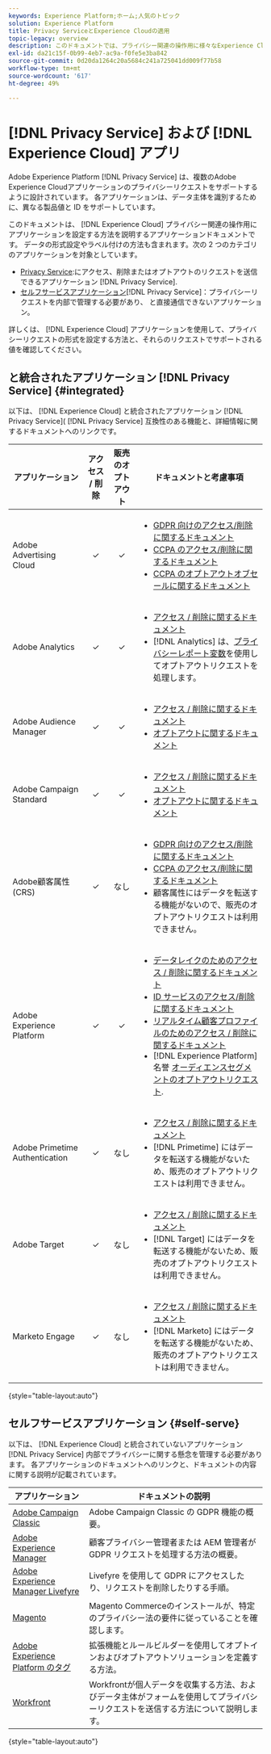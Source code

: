 ```yaml
---
keywords: Experience Platform;ホーム;人気のトピック
solution: Experience Platform
title: Privacy ServiceとExperience Cloudの適用
topic-legacy: overview
description: このドキュメントでは、プライバシー関連の操作用に様々なExperience Cloudアプリケーションを設定する方法に関するリファレンスを提供します。
exl-id: da21c15f-0b99-4eb7-ac9a-f0fe5e3ba842
source-git-commit: 0d20da1264c20a5684c241a725041dd009f77b58
workflow-type: tm+mt
source-wordcount: '617'
ht-degree: 49%

---
```


# [!DNL Privacy Service] および [!DNL Experience Cloud] アプリ

Adobe Experience Platform [!DNL Privacy Service] は、複数のAdobe Experience Cloudアプリケーションのプライバシーリクエストをサポートするように設計されています。 各アプリケーションは、データ主体を識別するために、異なる製品値と ID をサポートしています。

このドキュメントは、 [!DNL Experience Cloud] プライバシー関連の操作用にアプリケーションを設定する方法を説明するアプリケーションドキュメントです。 データの形式設定やラベル付けの方法も含まれます。次の 2 つのカテゴリのアプリケーションを対象としています。

* [Privacy Service](#integrated):にアクセス、削除またはオプトアウトのリクエストを送信できるアプリケーション [!DNL Privacy Service].
* [セルフサービスアプリケーション](#self-serve)[!DNL Privacy Service]：プライバシーリクエストを内部で管理する必要があり、 と直接通信できないアプリケーション。

詳しくは、 [!DNL Experience Cloud] アプリケーションを使用して、プライバシーリクエストの形式を設定する方法と、それらのリクエストでサポートされる値を確認してください。

## と統合されたアプリケーション [!DNL Privacy Service] {#integrated}

以下は、 [!DNL Experience Cloud] と統合されたアプリケーション [!DNL Privacy Service]( [!DNL Privacy Service] 互換性のある機能と、詳細情報に関するドキュメントへのリンクです。

| アプリケーション | アクセス / 削除 | 販売のオプトアウト | ドキュメントと考慮事項 |
| --- | :---: | :---: | --- |
| Adobe Advertising Cloud | ✓ | ✓ | <ul><li>[GDPR 向けのアクセス/削除に関するドキュメント](https://experienceleague.adobe.com/docs/advertising-cloud/privacy/ad-cloud-gdpr.html)</li><li>[CCPA のアクセス/削除に関するドキュメント](https://experienceleague.adobe.com/docs/advertising-cloud/privacy/ad-cloud-ccpa-access-delete.html)</li><li>[CCPA のオプトアウトオブセールに関するドキュメント](https://experienceleague.adobe.com/docs/advertising-cloud/privacy/ad-cloud-ccpa-opt-out-of-sale.html)</li></ul> |
| Adobe Analytics | ✓ | ✓ | <ul><li>[アクセス / 削除に関するドキュメント](https://experienceleague.adobe.com/docs/analytics/admin/data-governance/an-gdpr-overview.html?lang=ja)</li><li>[!DNL Analytics] は、[プライバシーレポート変数](https://experienceleague.adobe.com/docs/analytics/admin/data-governance/consent-variables.html?lang=ja)を使用してオプトアウトリクエストを処理します。</li></ul> |
| Adobe Audience Manager | ✓ | ✓ | <ul><li>[アクセス / 削除に関するドキュメント](https://experienceleague.adobe.com/docs/audience-manager/user-guide/overview/data-privacy/data-privacy-requests.html)</li><li>[オプトアウトに関するドキュメント](https://experienceleague.adobe.com/docs/audience-manager/user-guide/features/declared-ids.html)</li></ul> |
| Adobe Campaign Standard | ✓ | ✓ | <ul><li>[アクセス / 削除に関するドキュメント](https://helpx.adobe.com/jp/campaign/kb/campaign-privacy.html)</li><li>[オプトアウトに関するドキュメント](../segmentation/consents.md)</li></ul> |
| Adobe顧客属性 (CRS) | ✓ | なし | <ul><li>[GDPR 向けのアクセス/削除に関するドキュメント](https://experienceleague.adobe.com/docs/core-services/interface/customer-attributes/gdpr.html)</li><li>[CCPA のアクセス/削除に関するドキュメント](https://experienceleague.adobe.com/docs/core-services/interface/customer-attributes/ccpa.html)</li><li>顧客属性にはデータを転送する機能がないので、販売のオプトアウトリクエストは利用できません。</li></ul> |
| Adobe Experience Platform | ✓ | ✓ | <ul><li>[データレイクのためのアクセス / 削除に関するドキュメント](../catalog/privacy.md)</li><li>[ID サービスのアクセス/削除に関するドキュメント](../identity-service/privacy.md)</li><li>[リアルタイム顧客プロファイルのためのアクセス / 削除に関するドキュメント](../profile/privacy.md)</li><li>[!DNL Experience Platform] 名誉 [オーディエンスセグメントのオプトアウトリクエスト](../segmentation/consents.md).</li></ul> |
| Adobe Primetime Authentication | ✓ | なし | <ul><li>[アクセス / 削除に関するドキュメント](http://tve.helpdocsonline.com/how-to-make-a-privacy-request)</li><li>[!DNL Primetime] にはデータを転送する機能がないため、販売のオプトアウトリクエストは利用できません。</li></ul> |
| Adobe Target | ✓ | なし | <ul><li>[アクセス / 削除に関するドキュメント](https://experienceleague.adobe.com/docs/target/using/implement-target/before-implement/privacy/cmp-privacy-and-general-data-protection-regulation.html?lang=ja)</li><li>[!DNL Target] にはデータを転送する機能がないため、販売のオプトアウトリクエストは利用できません。</li></ul> |
| Marketo Engage | ✓ | なし | <ul><li>[アクセス / 削除に関するドキュメント](https://experienceleague.adobe.com/docs/marketo/using/product-docs/core-marketo-concepts/miscellaneous/privacy-requests.html)</li><li>[!DNL Marketo] にはデータを転送する機能がないため、販売のオプトアウトリクエストは利用できません。</li></ul> |

{style=&quot;table-layout:auto&quot;}

## セルフサービスアプリケーション {#self-serve}

以下は、 [!DNL Experience Cloud] と統合されていないアプリケーション [!DNL Privacy Service] 内部でプライバシーに関する懸念を管理する必要があります。 各アプリケーションのドキュメントへのリンクと、ドキュメントの内容に関する説明が記載されています。

| アプリケーション | ドキュメントの説明 |
| ------- | ----------- |
| [Adobe Campaign Classic](https://experienceleague.adobe.com/docs/campaign-classic/using/getting-started/privacy/privacy-management.html?lang=ja) | Adobe Campaign Classic の GDPR 機能の概要。 |
| [Adobe Experience Manager](https://experienceleague.adobe.com/docs/experience-manager-64/managing/data-protection/data-protection-and-privacy.html) | 顧客プライバシー管理者または AEM 管理者が GDPR リクエストを処理する方法の概要。 |
| [Adobe Experience Manager Livefyre](https://experienceleague.adobe.com/docs/livefyre/using/settings-other/privacy-requests/c-gdpr-compliance.html) | Livefyre を使用して GDPR にアクセスしたり、リクエストを削除したりする手順。 |
| [Magento](https://devdocs.magento.com/compliance/industry-compliance.html) | Magento Commerceのインストールが、特定のプライバシー法の要件に従っていることを確認します。 |
| [Adobe Experience Platform のタグ](../tags/ui/client-side/consent.md) | 拡張機能とルールビルダーを使用してオプトインおよびオプトアウトソリューションを定義する方法。 |
| [Workfront](https://www.workfront.com/privacy-notice) | Workfrontが個人データを収集する方法、およびデータ主体がフォームを使用してプライバシーリクエストを送信する方法について説明します。 |

{style=&quot;table-layout:auto&quot;}
